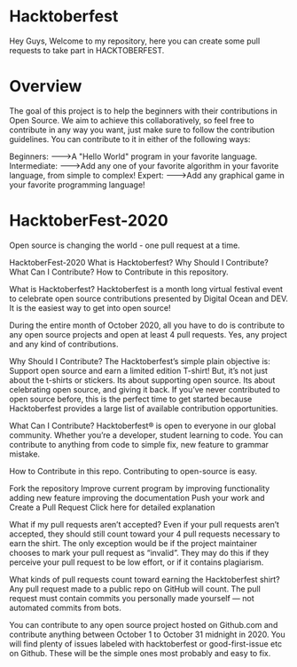 # Hacktoberfest

Hey Guys,
Welcome to my repository, here you can create some pull requests to take part in HACKTOBERFEST.

# Overview

The goal of this project is to help the beginners with their contributions in Open Source. We aim to achieve this collaboratively, so feel free to contribute in any way you want, just make sure to follow the contribution guidelines. You can contribute to it in either of the following ways:

Beginners:
  --->A "Hello World" program in your favorite language.
Intermediate:
  --->Add any one of your favorite algorithm in your favorite language, from simple to complex!
Expert:
  --->Add any graphical game in your favorite programming language!
  
# HacktoberFest-2020
 
Open source is changing the world - one pull request at a time.

HacktoberFest-2020
What is Hacktoberfest?
Why Should I Contribute?
What Can I Contribute?
How to Contribute in this repository.


What is Hacktoberfest?
Hacktoberfest is a month long virtual festival event to celebrate open source contributions presented by Digital Ocean and DEV. It is the easiest way to get into open source!

During the entire month of October 2020, all you have to do is contribute to any open source projects and open at least 4 pull requests. Yes, any project and any kind of contributions.

Why Should I Contribute?
The Hacktoberfest’s simple plain objective is: Support open source and earn a limited edition T-shirt! But, it’s not just about the t-shirts or stickers. Its about supporting open source. Its about celebrating open source, and giving it back. If you’ve never contributed to open source before, this is the perfect time to get started because Hacktoberfest provides a large list of available contribution opportunities.

What Can I Contribute?
Hacktoberfest® is open to everyone in our global community. Whether you’re a developer, student learning to code. You can contribute to anything from code to simple fix, new feature to grammar mistake.

How to Contribute in this repo.
Contributing to open-source is easy.

Fork the repository
Improve current program by
improving functionality
adding new feature
improving the documentation
Push your work and Create a Pull Request
Click here for detailed explanation

What if my pull requests aren’t accepted?
Even if your pull requests aren’t accepted, they should still count toward your 4 pull requests necessary to earn the shirt. The only exception would be if the project maintainer chooses to mark your pull request as “invalid”. They may do this if they perceive your pull request to be low effort, or if it contains plagiarism.

What kinds of pull requests count toward earning the Hacktoberfest shirt?
Any pull request made to a public repo on GitHub will count. The pull request must contain commits you personally made yourself — not automated commits from bots.

You can contribute to any open source project hosted on Github.com and contribute anything between October 1 to October 31 midnight in 2020. You will find plenty of issues labeled with hacktoberfest or good-first-issue etc on Github. These will be the simple ones most probably and easy to fix.

